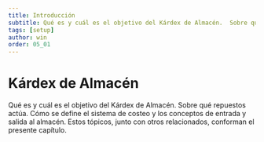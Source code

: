 ```yaml
---
title: Introducción
subtitle: Qué es y cuál es el objetivo del Kárdex de Almacén.  Sobre qué repuestos actúa.  Cómo se define el sistema de costeo y los conceptos de entrada y salida al almacén. Estos tópicos, junto con otros relacionados,  conforman el presente capítulo.
tags: [setup]
author: win
order: 05_01
---
```

# Kárdex de Almacén

Qué es y cuál es el objetivo del Kárdex de Almacén.  Sobre qué repuestos actúa.  Cómo se define el sistema de costeo y los conceptos de entrada y salida al almacén. Estos tópicos, junto con otros relacionados,  conforman el presente capítulo.

